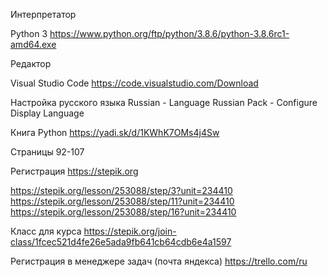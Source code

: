 Интерпретатор

Python 3
https://www.python.org/ftp/python/3.8.6/python-3.8.6rc1-amd64.exe


Редактор

Visual Studio Code
https://code.visualstudio.com/Download

Настройка русского языка Russian - Language Russian Pack - Configure Display Language

Книга Python
https://yadi.sk/d/1KWhK7OMs4j4Sw

Страницы 92-107

Регистрация
https://stepik.org

https://stepik.org/lesson/253088/step/3?unit=234410
https://stepik.org/lesson/253088/step/11?unit=234410
https://stepik.org/lesson/253088/step/16?unit=234410

Класс для курса
https://stepik.org/join-class/1fcec521d4fe26e5ada9fb641cb64cdb6e4a1597

Регистрация в менеджере задач (почта яндекса)
https://trello.com/ru
